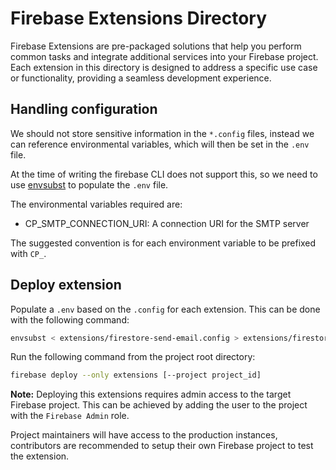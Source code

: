 # Firebase Extensions Directory

Firebase Extensions are pre-packaged solutions that help you perform common tasks and integrate additional services into your Firebase project. Each extension in this directory is designed to address a specific use case or functionality, providing a seamless development experience.

## Handling configuration

We should not store sensitive information in the `*.config` files, instead
we can reference environmental variables, which will then be set in the `.env` file.

At the time of writing the firebase CLI does not support this, so we need to use [envsubst](https://www.gnu.org/software/gettext/manual/html_node/envsubst-Invocation.html) to populate the `.env` file.

The environmental variables required are:

- CP_SMTP_CONNECTION_URI: A connection URI for the SMTP server

The suggested convention is for each environment variable to be prefixed with `CP_`.

## Deploy extension

Populate a `.env` based on the `.config` for each extension. This can be done with the following command:

```bash
envsubst < extensions/firestore-send-email.config > extensions/firestore-send-email.env
```

Run the following command from the project root directory:

```bash
firebase deploy --only extensions [--project project_id]
```

**Note:** Deploying this extensions requires admin access to the target Firebase project. This can be achieved by adding the user to the project with the `Firebase Admin` role.

Project maintainers will have access to the production instances, contributors are recommended to setup their own Firebase project to test the extension.
